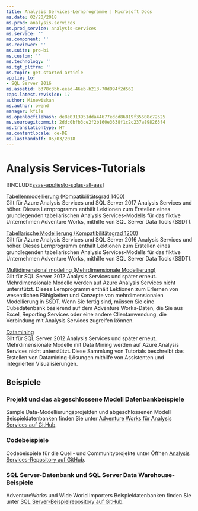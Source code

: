 ```yaml
---
title: Analysis Services-Lernprogramme | Microsoft Docs
ms.date: 02/20/2018
ms.prod: analysis-services
ms.prod_service: analysis-services
ms.service: ''
ms.component: ''
ms.reviewer: ''
ms.suite: pro-bi
ms.custom: ''
ms.technology: ''
ms.tgt_pltfrm: ''
ms.topic: get-started-article
applies_to:
- SQL Server 2016
ms.assetid: b378c3bb-eead-46eb-b213-70d994f2d562
caps.latest.revision: 17
author: Minewiskan
ms.author: owend
manager: kfile
ms.openlocfilehash: de8e0313951dda44677edcd86819f35608c72525
ms.sourcegitcommit: 2ddc0bfb3ce2f2b160e3638f1c2c237a898263f4
ms.translationtype: HT
ms.contentlocale: de-DE
ms.lasthandoff: 05/03/2018
---
```

# <a name="analysis-services-tutorials"></a>Analysis Services-Tutorials
[!INCLUDE[ssas-appliesto-sqlas-all-aas](../includes/ssas-appliesto-sqlas-all-aas.md)]

[Tabellenmodellierung (Kompatibilitätsgrad 1400)](tutorial-tabular-1400/as-adventure-works-tutorial.md)   
Gilt für Azure Analysis Services und SQL Server 2017 Analysis Services und höher. Dieses Lernprogramm enthält Lektionen zum Erstellen eines grundlegenden tabellarischen Analysis Services-Modells für das fiktive Unternehmen Adventure Works, mithilfe von SQL Server Data Tools (SSDT). 

[Tabellarische Modellierung (Kompatibilitätsgrad 1200)](../analysis-services/tabular-modeling-adventure-works-tutorial.md)  
Gilt für Azure Analysis Services und SQL Server 2016 Analysis Services und höher. Dieses Lernprogramm enthält Lektionen zum Erstellen eines grundlegenden tabellarischen Analysis Services-Modells für das fiktive Unternehmen Adventure Works, mithilfe von SQL Server Data Tools (SSDT).  
  
[Multidimensional modeling (Mehrdimensionale Modellierung)](../analysis-services/multidimensional-modeling-adventure-works-tutorial.md)  
Gilt für SQL Server 2012 Analysis Services und später erneut. Mehrdimensionale Modelle werden auf Azure Analysis Services nicht unterstützt. Dieses Lernprogramm enthält Lektionen zum Erlernen von wesentlichen Fähigkeiten und Konzepte von mehrdimensionalen Modellierung in SSDT. Wenn Sie fertig sind, müssen Sie eine Cubedatenbank basierend auf dem Adventure Works-Daten, die Sie aus Excel, Reporting Services oder eine andere Clientanwendung, die Verbindung mit Analysis Services zugreifen können.  
  
[Datamining](../analysis-services/data-mining-tutorials-analysis-services.md)  
Gilt für SQL Server 2012 Analysis Services und später erneut. Mehrdimensionale Modelle mit Data Mining werden auf Azure Analysis Services nicht unterstützt. Diese Sammlung von Tutorials beschreibt das Erstellen von Datamining-Lösungen mithilfe von Assistenten und integrierten Visualisierungen.  
  
  
## <a name="samples"></a>Beispiele 
### <a name="project-and-completed-model-database-samples"></a>Projekt und das abgeschlossene Modell Datenbankbeispiele
Sample Data-Modellierungsprojekten und abgeschlossenen Modell Beispieldatenbanken finden Sie unter [Adventure Works für Analysis Services auf GitHub](https://github.com/Microsoft/sql-server-samples/releases/tag/adventureworks-analysis-services).

### <a name="code-samples"></a>Codebeispiele
Codebeispiele für die Quell- und Communityprojekte unter Öffnen [Analysis Services-Repository auf GitHub](https://github.com/Microsoft/Analysis-Services).

### <a name="sql-server-database-and-sql-server-data-warehouse-samples"></a>SQL Server-Datenbank und SQL Server Data Warehouse-Beispiele  
AdventureWorks und Wide World Importers Beispieldatenbanken finden Sie unter [SQL Server-Beispielrepository auf GitHub](https://github.com/Microsoft/sql-server-samples).
  
  
  
